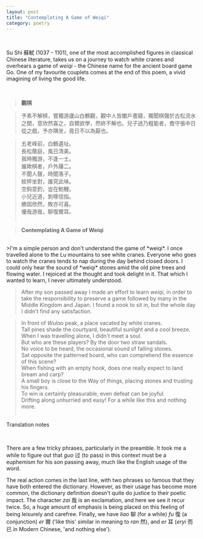```yaml
---
layout: post
title: "Contemplating A Game of Weiqi"
category: poetry
---
```


<br>

Su Shi 蘇軾 (1037 - 1101), one of the most accomplished figures in classical Chinese literature, takes us on a journey to watch white cranes and overhears a game of *weiqi* - the Chinese name for the ancient board game Go. One of my favourite couplets comes at the end of this poem, a vivid imagining of living the good life.
  
<br>
  
>**觀棋**

  
>予素不解棋，嘗獨游廬山白鶴觀，觀中人皆闔戶晝寢，獨聞棋聲於古松流水之間，意欣然喜之，自爾欲學，然終不解也。兒子過乃粗能者，儋守張中日從之戲，予亦隅坐，竟日不以為厭也。
  
>五老峰前，白鶴遺址。<br>
>長松蔭庭，風日清美。<br>
>我時獨游，不逢一士。<br>
>誰歟棋者，戶外屨二。<br>
>不聞人聲，時聞落子。<br>
>紋枰坐對，誰究此味。<br>
>空鈎意釣，豈在魴鯉。<br>
>小兒近道，剝啄信指。<br>
>勝固欣然，敗亦可喜。<br>
>優哉游哉，聊復爾耳。<br> <br>

>**Contemplating A Game of Weiqi**
<br>      
>I'm a simple person and don't understand the game of *weiqi*. I once travelled alone to the Lu mountains to see white cranes. Everyone who goes to watch the cranes tends to nap during the day behind closed doors. I could only hear the sound of *weiqi* stones amid the old pine trees and flowing water. I rejoiced at the thought and took delight in it. That which I wanted to learn, I never ultimately understood. 
    
>After my son passed away I made an effort to learn *weiqi*, in order to take the responsibility to preserve a game followed by many in the Middle Kingdom and Japan. I found a nook to sit in, but the whole day I didn't find any satisfaction.
    
>In front of *Wulao* peak, a place vacated by white cranes. <br>
>Tall pines shade the courtyard, beautiful sunlight and a cool breeze. <br>
>When I was travelling alone, I didn't meet a soul. <br>
>But who are these players? By the door two straw sandals. <br>
>No voice to be heard, the occasional sound of falling stones. <br>
>Sat opposite the patterned board, who can comprehend the essence of this scene? <br>
>When fishing with an empty hook, does one really expect to land bream and carp? <br>
>A small boy is close to the Way of things, placing stones and trusting his fingers. <br>
>To win is certainly pleasurable, even defeat can be joyful. <br>
>Drifting along unhurried and easy! For a while like this and nothing more.<br> <br>

Translation notes

<br>

There are a few tricky phrases, particularly in the preamble. It took me a while to figure out that *guo* 过 (to pass) in this context must be a euphemism for his son passing away, much like the English usage of the word.<br>

The real action comes in the last line, with two phrases so famous that they have both entered the dictionary. However, as their usage has become more common, the dictionary definition doesn't quite do justice to their poetic impact. The character *zai* 哉 is an exclamation, and here we see it recur twice. So, a huge amount of emphasis is being placed on this feeling of being leisurely and carefree. Finally, we have *liao* 聊 (for a while) *fu* 復 (a conjunction) *er* 爾 ('like this' similar in meaning to *ran* 然), and *er* 耳 (*eryi* 而已 in Modern Chinese, 'and nothing else').